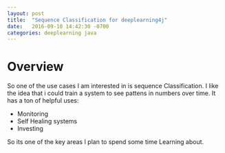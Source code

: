 ```yaml
---
layout: post
title:  "Sequence Classification for deeplearning4j"
date:   2016-09-10 14:42:30 -0700
categories: deeplearning java
---
```


# Overview
So one of the use cases I am interested in is sequence Classification. I like the idea that i could train a system to see pattens in numbers over time. It has a ton of helpful uses:

* Monitoring
* Self Healing systems
* Investing

So its one of the key areas I plan to spend some time Learning about.
